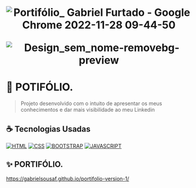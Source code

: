 <h1 align="center" width:100%>

![Portifólio_ Gabriel Furtado - Google Chrome 2022-11-28 09-44-50](https://user-images.githubusercontent.com/97768716/204281817-6f9e278f-6305-4443-a888-347599baf05e.gif)

![Design_sem_nome-removebg-preview](https://user-images.githubusercontent.com/97768716/204286057-a1a68b98-52d7-4c3c-9193-839491c77c56.png)

 # 📱 POTIFÓLIO.
> Projeto desenvolvido com o intuito de apresentar os meus conhecimentos e dar mais visibilidade ao meu Linkedin

## ☕ Tecnologias Usadas

[![HTML](https://img.shields.io/badge/HTML5-E34F26?style=for-the-badge&logo=html5&logoColor=white)](#)
[![CSS](https://img.shields.io/badge/CSS3-1572B6?style=for-the-badge&logo=css3&logoColor=white)](#)
[![BOOTSTRAP](https://img.shields.io/badge/Bootstrap-563D7C?style=for-the-badge&logo=bootstrap&logoColor=white)](#)
[![JAVASCRIPT](https://img.shields.io/badge/JavaScript-F7DF1E?style=for-the-badge&logo=javascript&logoColor=black)](#)


## ✨ PORTIFÓLIO.
https://gabrielsousaf.github.io/portifolio-version-1/
